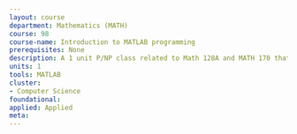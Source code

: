 ```yaml
---
layout: course 
department: Mathematics (MATH)
course: 98
course-name: Introduction to MATLAB programming
prerequisites: None
description: A 1 unit P/NP class related to Math 128A and MATH 170 that covers basic programming in MATLAB. No prior programming experience is needed. See schedule for topics. Students from MATH 170 are encouraged to enroll in class.
units: 1
tools: MATLAB
cluster:
- Computer Science
foundational: 
applied: Applied
meta: 
---
```

